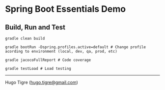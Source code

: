 # Spring Boot Essentials Demo

## Build, Run and Test

    gradle clean build
     
    gradle bootRun -Dspring.profiles.active=default # Change profile acording to environment (local, dev, qa, prod, etc)
    
    gradle jacocoFullReport # Code coverage
    
    gradle testLoad # Load testing
        
----
Hugo Tigre (hugo.tigre@gmail.com)

